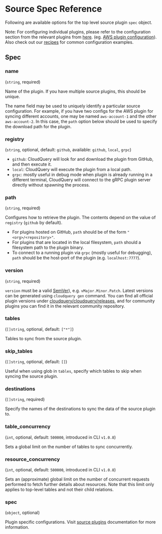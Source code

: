 # Source Spec Reference

Following are available options for the top level source plugin `spec` object. 

Note: For configuring individual plugins, please refer to the configuration section from the relevant plugins from [here](https://www.cloudquery.io/docs/plugins/sources). (eg. [AWS plugin configuration](https://github.com/cloudquery/cloudquery/blob/main/plugins/source/aws/docs/configuration.md)). Also check out our [recipes](https://www.cloudquery.io/docs/recipes/aws-postgresql) for common configuration examples.

## Spec

### name

(`string`, required)

Name of the plugin. If you have multiple source plugins, this should be unique. 

The name field may be used to uniquely identify a particular source configuration. For example, if you have two configs for the AWS plugin for syncing different accounts, one may be named `aws-account-1` and the other `aws-account-2`. In this case, the `path` option below should be used to specify the download path for the plugin.

### registry

(`string`, optional, default: `github`, available: `github`, `local`, `grpc`)

- `github`: CloudQuery will look for and download the plugin from GitHub, and then execute it.
- `local`: CloudQuery will execute the plugin from a local path. 
- `grpc`: mostly useful in debug mode when plugin is already running in a different terminal, CloudQuery will connect to the gRPC plugin server directly without spawning the process.

### path

(`string`, required)

Configures how to retrieve the plugin. The contents depend on the value of `registry` (`github` by default).
- For plugins hosted on GitHub, `path` should be of the form `"<org>/<repository>"`.
- For plugins that are located in the local filesystem, `path` should a filesystem path to the plugin binary.
- To connect to a running plugin via `grpc` (mostly useful for debugging), `path` should be the host-port of the plugin (e.g. `localhost:7777`).

### version

(`string`, required)

`version` must be a valid [SemVer](https://semver.org/)), e.g. `vMajor.Minor.Patch`. Latest versions can be generated using `cloudquery gen` command. You can find all official plugin versions under [cloudquery/cloudquery/releases](https://github.com/cloudquery/cloudquery/releases), and for community plugins you can find it in the relevant community repository.


### tables

(`[]string`, optional, default: `["*"]`)

Tables to sync from the source plugin.

### skip_tables

(`[]string`, optional, default: `[]`)

Useful when using glob in `tables`, specify which tables to skip when syncing the source plugin.

### destinations

(`[]string`, required)

Specify the names of the destinations to sync the data of the source plugin to.

### table_concurrency

(`int`, optional, default: `500000`, introduced in CLI `v1.0.8`)

Sets a global limit on the number of tables to sync concurrently.

### resource_concurrency

(`int`, optional, default: `500000`, introduced in CLI `v1.0.8`)

Sets an (approximate) global limit on the number of concurrent requests performed to fetch further details about resources. Note that this limit only applies to top-level tables and not their child relations.

### spec

(`object`, optional)

Plugin specific configurations. Visit [source plugins](/docs/plugins/sources) documentation for more information.

